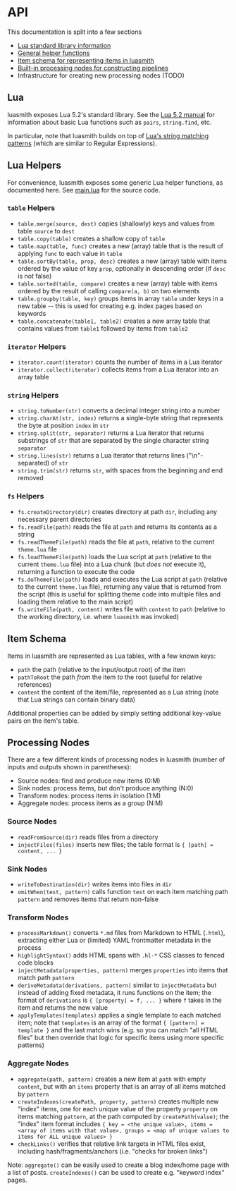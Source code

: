 # API
This documentation is split into a few sections

* [Lua standard library information](#lua)
* [General helper functions](#lua-helpers)
* [Item schema for representing items in luasmith](#item-schema)
* [Built-in processing nodes for constructing pipelines](#processing-nodes)
* Infrastructure for creating new processing nodes (TODO)

## Lua
luasmith exposes Lua 5.2's standard library. See the [Lua 5.2 manual](https://www.lua.org/manual/5.2/manual.html#6) for information about basic Lua functions such as `pairs`, `string.find`, etc.

In particular, note that luasmith builds on top of [Lua's string matching patterns](https://www.lua.org/manual/5.2/manual.html#6.4.1) (which are similar to Regular Expressions).

## Lua Helpers
For convenience, luasmith exposes some generic Lua helper functions, as documented here. See [main.lua](../main.lua) for the source code.

### `table` Helpers
* `table.merge(source, dest)` copies (shallowly) keys and values from table `source` to `dest`
* `table.copy(table)` creates a shallow copy of `table`
* `table.map(table, func)` creates a new (array) table that is the result of applying `func` to each value in `table`
* `table.sortBy(table, prop, desc)` creates a new (array) table with items ordered by the value of key `prop`, optionally in descending order (if `desc` is not false)
* `table.sorted(table, compare)` creates a new (array) table with items ordered by the result of calling `compare(a, b)` on two elements
* `table.groupby(table, key)` groups items in array `table` under keys in a new table -- this is used for creating e.g. index pages based on keywords
* `table.concatenate(table1, table2)` creates a new array table that contains values from `table1` followed by items from `table2`

### `iterator` Helpers
* `iterator.count(iterator)` counts the number of items in a Lua iterator
* `iterator.collect(iterator)` collects items from a Lua iterator into an array table

### `string` Helpers
* `string.toNumber(str)` converts a decimal integer string into a number
* `string.charAt(str, index)` returns a single-byte string that represents the byte at position `index` in `str`
* `string.split(str, separator)` returns a Lua iterator that returns substrings of `str` that are separated by the single character string `separator`
* `string.lines(str)` returns a Lua iterator that returns lines ("\n"-separated) of `str`
* `string.trim(str)` returns `str`, with spaces from the beginning and end removed

### `fs` Helpers
* `fs.createDirectory(dir)` creates directory at path `dir`, including any necessary parent directories
* `fs.readFile(path)` reads the file at `path` and returns its contents as a string
* `fs.readThemeFile(path)` reads the file at `path`, relative to the current `theme.lua` file
* `fs.loadThemeFile(path)` loads the Lua script at `path` (relative to the current `theme.lua` file) into a Lua chunk (but *does not* execute it), returning a function to execute the code
* `fs.doThemeFile(path)` loads and executes the Lua script at `path` (relative to the current `theme.lua` file), returning any value that is returned from the script (this is useful for splitting theme code into multiple files and loading them relative to the main script)
* `fs.writeFile(path, content)` writes file with `content` to `path` (relative to the working directory, i.e. where `luasmith` was invoked)

## Item Schema
Items in luasmith are represented as Lua tables, with a few known keys:

* `path` the path (relative to the input/output root) of the item
* `pathToRoot` the path *from* the item *to* the root (useful for relative references)
* `content` the content of the item/file, represented as a Lua string (note that Lua strings can contain binary data)

Additional properties can be added by simply setting additional key-value pairs on the item's table.

## Processing Nodes
There are a few different kinds of processing nodes in luasmith (number of inputs and outputs shown in parentheses):

* Source nodes: find and produce new items (0:M)
* Sink nodes: process items, but don't produce anything (N:0)
* Transform nodes: process items in isolation (1:M)
* Aggregate nodes: process items as a group (N:M)

### Source Nodes
* `readFromSource(dir)` reads files from a directory
* `injectFiles(files)` inserts new files; the table format is `{ [path] = content, ... }`

### Sink Nodes
* `writeToDestination(dir)` writes items into files in `dir`
* `omitWhen(test, pattern)` calls function `test` on each item matching path `pattern` and removes items that return non-false

### Transform Nodes
* `processMarkdown()` converts `*.md` files from Markdown to HTML (`.html`), extracting either Lua or (limited) YAML frontmatter metadata in the process
* `highlightSyntax()` adds HTML spans with `.hl-*` CSS classes to fenced code blocks
* `injectMetadata(properties, pattern)` merges `properties` into items that match path `pattern`
* `deriveMetadata(derivations, pattern)` similar to `injectMetadata` but instead of adding fixed metadata, it runs functions on the item; the format of `derivations` is `{ [property] = f, ... }` where `f` takes in the item and returns the new value
* `applyTemplates(templates)` applies a single template to each matched item; note that `templates` is an array of the format `{ [pattern] = template }` and the last match wins (e.g. so you can match "all HTML files" but then override that logic for specific items using more specific patterns)

### Aggregate Nodes
* `aggregate(path, pattern)` creates a new item at `path` with empty `content`, but with an `items` property that is an array of all items matched by `pattern`
* `createIndexes(createPath, property, pattern)` creates multiple new "index" items, one for each unique value of the property `property` on items matching `pattern`, at the path computed by `createPath(value)`; the "index" item format includes `{ key = <the unique value>, items = <array of items with that value>, groups = <map of unique values to items for ALL unique values> }`
* `checkLinks()` verifies that relative link targets in HTML files exist, including hash/fragments/anchors (i.e. "checks for broken links")

Note: `aggregate()` can be easily used to create a blog index/home page with a list of posts. `createIndexes()` can be used to create e.g. "keyword index" pages.
